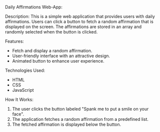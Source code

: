 Daily Affirmations Web-App:

Description:
This is a simple web application that provides users with daily affirmations. Users can click a button to fetch a random affirmation that is displayed on the screen. The affirmations are stored in an array and randomly selected when the button is clicked.

Features:
- Fetch and display a random affirmation.
- User-friendly interface with an attractive design.
- Animated button to enhance user experience.

Technologies Used:
- HTML
- CSS
- JavaScript

How It Works:
1. The user clicks the button labeled "Spank me to put a smile on your face".
2. The application fetches a random affirmation from a predefined list.
3. The fetched affirmation is displayed below the button.

